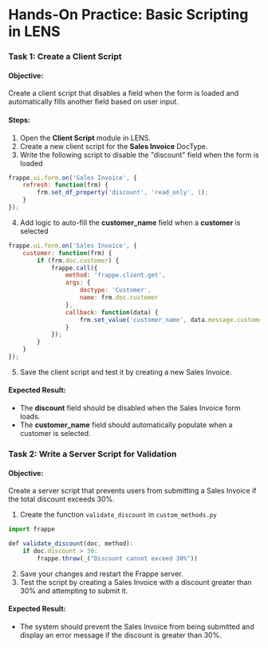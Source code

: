 # Hands-On Practice: Basic Scripting in LENS

### **Task 1: Create a Client Script**

#### **Objective:**

Create a client script that disables a field when the form is loaded and automatically fills another field based on user input.

#### **Steps:**

1.  Open the **Client Script** module in LENS.
2.  Create a new client script for the **Sales Invoice** DocType.
3. Write the following script to disable the "discount" field when the form is loaded
``` javascript
frappe.ui.form.on('Sales Invoice', {
    refresh: function(frm) {
        frm.set_df_property('discount', 'read_only', 1);
    }
});
```
4. Add logic to auto-fill the **customer_name** field when a **customer** is selected
``` javascript
frappe.ui.form.on('Sales Invoice', {
    customer: function(frm) {
        if (frm.doc.customer) {
            frappe.call({
                method: 'frappe.client.get',
                args: {
                    doctype: 'Customer',
                    name: frm.doc.customer
                },
                callback: function(data) {
                    frm.set_value('customer_name', data.message.customer_name);
                }
            });
        }
    }
});
```
5.  Save the client script and test it by creating a new Sales Invoice.
#### **Expected Result:**

-   The **discount** field should be disabled when the Sales Invoice form loads.
-   The **customer_name** field should automatically populate when a customer is selected.

### **Task 2: Write a Server Script for Validation**

#### **Objective:**

Create a server script that prevents users from submitting a Sales Invoice if the total discount exceeds 30%.

1. Create the function `validate_discount` in `custom_methods.py`
``` javascript
import frappe

def validate_discount(doc, method):
    if doc.discount > 30:
        frappe.throw(_("Discount cannot exceed 30%"))
```
2.  Save your changes and restart the Frappe server.
3.  Test the script by creating a Sales Invoice with a discount greater than 30% and attempting to submit it.

#### **Expected Result:**

-   The system should prevent the Sales Invoice from being submitted and display an error message if the discount is greater than 30%.
<!--stackedit_data:
eyJoaXN0b3J5IjpbLTk2MTcxMDc5M119
-->